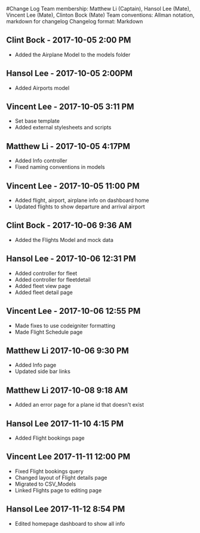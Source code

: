 #Change Log Team membership: Matthew Li (Captain), Hansol Lee (Mate), Vincent Lee (Mate), Clinton Bock (Mate)
Team conventions: Allman notation, markdown for changelog
Changelog format: Markdown

## Clint Bock - 2017-10-05 2:00 PM 
- Added the Airplane Model to the models folder

## Hansol Lee - 2017-10-05 2:00PM
- Added Airports model

## Vincent Lee - 2017-10-05 3:11 PM
- Set base template
- Added external stylesheets and scripts

## Matthew Li - 2017-10-05 4:17PM
- Added Info controller
- Fixed naming conventions in models

## Vincent Lee - 2017-10-05 11:00 PM
- Added flight, airport, airplane info on dashboard home
- Updated flights to show departure and arrival airport

## Clint Bock - 2017-10-06 9:36 AM
- Added the Flights Model and mock data 


## Hansol Lee - 2017-10-06 12:31 PM
- Added controller for fleet
- Added controller for fleetdetail
- Added fleet view page
- Added fleet detail page

## Vincent Lee - 2017-10-06 12:55 PM 
- Made fixes to use codeigniter formatting
- Made Flight Schedule page

## Matthew Li 2017-10-06 9:30 PM
- Added Info page
- Updated side bar links

## Matthew Li 2017-10-08 9:18 AM
- Added an error page for a plane id that doesn't exist


## Hansol Lee 2017-11-10 4:15 PM
- Added Flight bookings page

## Vincent Lee 2017-11-11 12:00 PM
- Fixed Flight bookings query  
- Changed layout of Flight details page  
- Migrated to CSV_Models  
- Linked Flights page to editing page 
 

## Hansol Lee 2017-11-12 8:54 PM
- Edited homepage dashboard to show all info 

